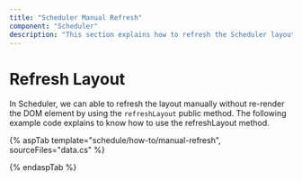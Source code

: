 ```yaml
---
title: "Scheduler Manual Refresh"
component: "Scheduler"
description: "This section explains how to refresh the Scheduler layout without re-render"
---
```


# Refresh Layout

In Scheduler, we can able to refresh the layout manually without re-render the DOM element by using the `refreshLayout` public method.  The following example code explains to know how to use the refreshLayout method.

{% aspTab template="schedule/how-to/manual-refresh", sourceFiles="data.cs"  %}

{% endaspTab %}
